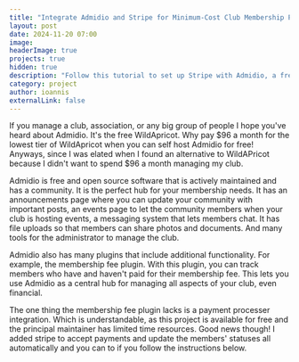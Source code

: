 ```yaml
---
title: "Integrate Admidio and Stripe for Minimum-Cost Club Membership Payments"
layout: post
date: 2024-11-20 07:00
image: 
headerImage: true
projects: true
hidden: true
description: "Follow this tutorial to set up Stripe with Admidio, a free and open source self hosted club membership platform."
category: project
author: ioannis
externalLink: false
---
```


If you manage a club, association, or any big group of people I hope you've heard about Admidio. It's the free WildApricot. Why pay $96 a month for the lowest tier of WildApricot when you can self host Admidio for free! Anyways, since I was elated when I found an alternative to WildAPricot because I didn't want to spend $96 a month managing my club.

Admidio is free and open source software that is actively maintained and has a community. It is the perfect hub for your membership needs. It has an announcements page where you can update your community with important posts, an events page to let the community members when your club is hosting events, a messaging system that lets members chat. It has file uploads so that members can share photos and documents. And many tools for the administrator to manage the club.

Admidio also has many plugins that include additional functionality. For example, the membership fee plugin. With this plugin, you can track members who have and haven't paid for their membership fee. This lets you use Admidio as a central hub for managing all aspects of your club, even financial.

The one thing the membership fee plugin lacks is a payment processer integration. Which is understandable, as this project is available for free and the principal maintainer has limited time resources. Good news though! I added stripe to accept payments and update the members' statuses all automatically and you can to if you follow the instructions below.

